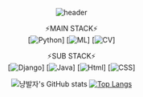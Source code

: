 <div align="center">

![header](https://capsule-render.vercel.app/api?type=slice&color=E2E2E2&height=200&section=header&text=freenozero&fontSize=30)

⚡MAIN STACK⚡<br>
[![Python](https://img.shields.io/badge/Python-red?style=for-the-badge&logo=Python&logoColor=white)]
[![ML](https://img.shields.io/badge/ML-E2E2E2?style=for-the-badge&logo=ML&logoColor=white)]
[![CV](https://img.shields.io/badge/CV-E2E2E2?style=for-the-badge&logo=CV&logoColor=white)]

⚡SUB STACK⚡<br>
[![Django](https://img.shields.io/badge/Django-pink?style=for-the-badge&logo=Django&logoColor=white)]
[![Java](https://img.shields.io/badge/Java-3776AB?style=for-the-badge&logo=Java)]
[![Html](https://img.shields.io/badge/Html-3776AB?style=for-the-badge&logo=Html)]
[![CSS](https://img.shields.io/badge/CSS-3776AB?style=for-the-badge&logo=CSS)]


![냥발자's GitHub stats](https://github-readme-stats.vercel.app/api?username=freenozero&show_icons=true&theme=graywhite)
[![Top Langs](https://github-readme-stats.vercel.app/api/top-langs/?username=freenozero&layout=compact&theme=graywhite)](https://github.com/freenozero)
</div>
